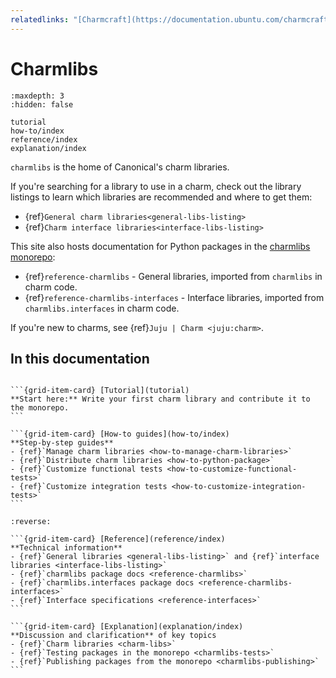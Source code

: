 ```yaml
---
relatedlinks: "[Charmcraft](https://documentation.ubuntu.com/charmcraft/stable/), [Concierge](https://github.com/canonical/concierge), [Jubilant](https://documentation.ubuntu.com/jubilant/), [Juju](https://documentation.ubuntu.com/juju/3.6/), [Ops](https://documentation.ubuntu.com/ops/), [Pebble](https://documentation.ubuntu.com/pebble/)"
---
```


# Charmlibs

```{toctree}
:maxdepth: 3
:hidden: false

tutorial
how-to/index
reference/index
explanation/index
```

`charmlibs` is the home of Canonical's charm libraries.

If you're searching for a library to use in a charm, check out the library listings to learn which libraries are recommended and where to get them:

- {ref}`General charm libraries<general-libs-listing>`
- {ref}`Charm interface libraries<interface-libs-listing>`

This site also hosts documentation for Python packages in the [charmlibs monorepo](https://github.com/canonical/charmlibs):

- {ref}`reference-charmlibs` - General libraries, imported from `charmlibs` in charm code.
- {ref}`reference-charmlibs-interfaces` - Interface libraries, imported from `charmlibs.interfaces` in charm code.


If you're new to charms, see {ref}`Juju | Charm <juju:charm>`.

## In this documentation

````{grid} 1 1 2 2

```{grid-item-card} [Tutorial](tutorial)
**Start here:** Write your first charm library and contribute it to the monorepo.
```

```{grid-item-card} [How-to guides](how-to/index)
**Step-by-step guides**
- {ref}`Manage charm libraries <how-to-manage-charm-libraries>`
- {ref}`Distribute charm libraries <how-to-python-package>`
- {ref}`Customize functional tests <how-to-customize-functional-tests>`
- {ref}`Customize integration tests <how-to-customize-integration-tests>`
```

````

````{grid} 1 1 2 2
:reverse:

```{grid-item-card} [Reference](reference/index)
**Technical information** 
- {ref}`General libraries <general-libs-listing>` and {ref}`interface libraries <interface-libs-listing>`
- {ref}`charmlibs package docs <reference-charmlibs>`
- {ref}`charmlibs.interfaces package docs <reference-charmlibs-interfaces>`
- {ref}`Interface specifications <reference-interfaces>`
```

```{grid-item-card} [Explanation](explanation/index)
**Discussion and clarification** of key topics
- {ref}`Charm libraries <charm-libs>`
- {ref}`Testing packages in the monorepo <charmlibs-tests>`
- {ref}`Publishing packages from the monorepo <charmlibs-publishing>`
```

````

